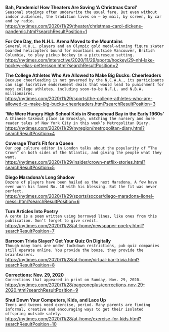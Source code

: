 **Bah, Pandemic! How Theaters Are Saving ‘A Christmas Carol’**\
`Seasonal stagings often underwrite the usual fare. But even without indoor audiences, the tradition lives on — by mail, by screen, by car and by radio.`\
https://nytimes.com/2020/11/29/theater/christmas-carol-dickens-pandemic.html?searchResultPosition=1

**For One Day, the N.H.L. Arena Moved to the Mountains**\
`Several N.H.L. players and an Olympic gold medal-winning figure skater boarded helicopters bound for mountains outside Vancouver, British Columbia, to play pickup hockey in a picturesque setting.`\
https://nytimes.com/interactive/2020/11/29/sports/hockey/29-nhl-lake-hockey-elias-pettersson.html?searchResultPosition=2

**The College Athletes Who Are Allowed to Make Big Bucks: Cheerleaders**\
`Because cheerleading is not governed by the N.C.A.A., its participants can sign lucrative endorsement deals that would lead to punishment for most college athletes, including soon-to-be N.F.L. and N.B.A. millionaires.`\
https://nytimes.com/2020/11/29/sports/the-college-athletes-who-are-allowed-to-make-big-bucks-cheerleaders.html?searchResultPosition=3

**‘We Were Hungry High School Kids in Sheepshead Bay in the Early 1960s’**\
`A Chinese takeout place in Brooklyn, watching the nursery and more reader tales of New York City in this week’s Metropolitan Diary.`\
https://nytimes.com/2020/11/29/nyregion/metropolitan-diary.html?searchResultPosition=4

**Coverage That’s Fit for a Queen**\
`Our pop culture editor in London talks about the popularity of “The Crown” on both sides of the Atlantic, and giving the people what they want.`\
https://nytimes.com/2020/11/29/insider/crown-netflix-stories.html?searchResultPosition=5

**Diego Maradona’s Long Shadow**\
`Dozens of players have been hailed as the next Maradona. A few have even worn his famed No. 10 with his blessing. But the fit was never perfect.`\
https://nytimes.com/2020/11/29/sports/soccer/diego-maradona-lionel-messi.html?searchResultPosition=6

**Turn Articles Into Poetry**\
`A cento is a poem written using borrowed lines, like ones from this publication. Don’t forget to give credit.`\
https://nytimes.com/2020/11/28/at-home/newspaper-poetry.html?searchResultPosition=7

**Barroom Trivia Slayer? Get Your Quiz On Digitally**\
`Though many bars are under lockdown restrictions, pub quiz companies still operate online. You provide the booze, they provide the brainteasers.`\
https://nytimes.com/2020/11/28/at-home/virtual-bar-trivia.html?searchResultPosition=8

**Corrections: Nov. 29, 2020**\
`Corrections that appeared in print on Sunday, Nov. 29, 2020.`\
https://nytimes.com/2020/11/28/pageoneplus/corrections-nov-29-2020.html?searchResultPosition=9

**Shut Down Your Computers, Kids, and Lace Up**\
`Teens and tweens need exercise, period. Many parents are finding informal, creative and encouraging ways to get their isolated offspring outside safely.`\
https://nytimes.com/2020/11/28/at-home/exercise-for-kids.html?searchResultPosition=10


